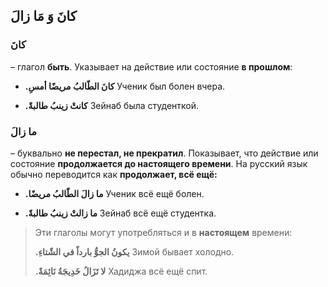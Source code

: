 ﻿
##  كانَ وَ مَا زالَ

###  **كانَ**

– глагол **быть**. Указывает на действие или состояние **в прошлом**:

-   **.كانَ الطّالبُ مريضًا أمسِ**
Ученик был болен вчера.
    
-   **.كانتْ زينبُ طالبةً**
Зейнаб была студенткой.
    


### **ما زالَ**

– буквально **не перестал, не прекратил**. Показывает, что действие или состояние **продолжается до настоящего времени**. На русский язык обычно переводится как **продолжает, всё ещё:**
    

-   **.ما زالَ الطّالبُ مريضًا**
Ученик всё ещё болен.
    
-   **.ما زالتْ زينبُ طالبةً**
Зейнаб всё ещё студентка.
    

>  Эти глаголы могут употребляться и в **настоящем** времени:
>     
>   **.يكونُ الجوُّ بارداً في الشّتاءِ**
Зимой бывает холодно.
>         
>  **.لا تَزَالُ خَدِيجَةُ نَائِمَةٌ**
Хадиджа всё ещё спит.

